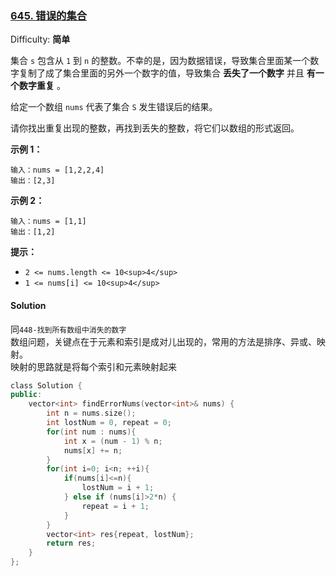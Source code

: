 ### [645\. 错误的集合](https://leetcode-cn.com/problems/set-mismatch/)

Difficulty: **简单**


集合 `s` 包含从 `1` 到 `n` 的整数。不幸的是，因为数据错误，导致集合里面某一个数字复制了成了集合里面的另外一个数字的值，导致集合 **丢失了一个数字** 并且 **有一个数字重复** 。

给定一个数组 `nums` 代表了集合 `S` 发生错误后的结果。

请你找出重复出现的整数，再找到丢失的整数，将它们以数组的形式返回。

**示例 1：**

```
输入：nums = [1,2,2,4]
输出：[2,3]
```

**示例 2：**

```
输入：nums = [1,1]
输出：[1,2]
```

**提示：**

*   `2 <= nums.length <= 10<sup>4</sup>`
*   `1 <= nums[i] <= 10<sup>4</sup>`


#### Solution

同`448-找到所有数组中消失的数字`  
数组问题，关键点在于元素和索引是成对儿出现的，常用的方法是排序、异或、映射。  
映射的思路就是将每个索引和元素映射起来  

```cpp
​class Solution {
public:
    vector<int> findErrorNums(vector<int>& nums) {
        int n = nums.size();
        int lostNum = 0, repeat = 0;
        for(int num : nums){
            int x = (num - 1) % n;
            nums[x] += n;
        }
        for(int i=0; i<n; ++i){
            if(nums[i]<=n){
                lostNum = i + 1;
            } else if (nums[i]>2*n) {
                repeat = i + 1;
            }
        }
        vector<int> res{repeat, lostNum};
        return res;
    }
};
```
